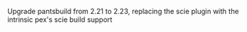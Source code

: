 Upgrade pantsbuild from 2.21 to 2.23, replacing the scie plugin with the intrinsic pex's scie build support
